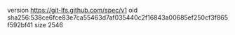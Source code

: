 version https://git-lfs.github.com/spec/v1
oid sha256:538ce6fce83e7ca55463d7af035440c2f16843a00685ef250cf3f865f592bf41
size 2546
